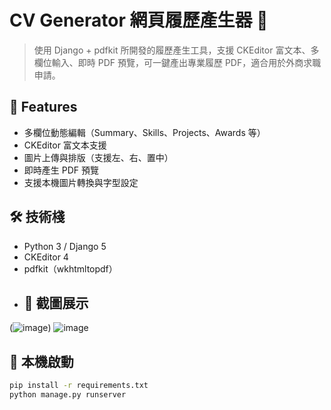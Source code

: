 # CV Generator 網頁履歷產生器 📝

> 使用 Django + pdfkit 所開發的履歷產生工具，支援 CKEditor 富文本、多欄位輸入、即時 PDF 預覽，可一鍵產出專業履歷 PDF，適合用於外商求職申請。

## 🚀 Features
- 多欄位動態編輯（Summary、Skills、Projects、Awards 等）
- CKEditor 富文本支援
- 圖片上傳與排版（支援左、右、置中）
- 即時產生 PDF 預覽
- 支援本機圖片轉換與字型設定

## 🛠 技術棧
- Python 3 / Django 5
- CKEditor 4
- pdfkit（wkhtmltopdf）
- ## 📸 截圖展示
(![image](https://github.com/user-attachments/assets/48bb0959-4131-4646-bd3b-c0f9e9d9eac3))
![image](https://github.com/user-attachments/assets/24025c71-507b-4ee4-9619-ed92e5a04b05)




## 🔧 本機啟動
```bash
pip install -r requirements.txt
python manage.py runserver
